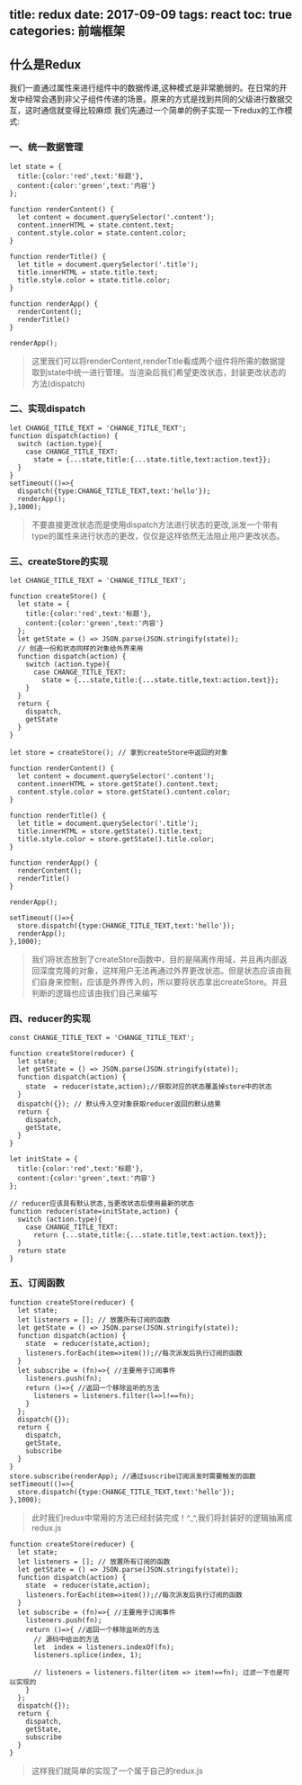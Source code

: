 title: redux
date: 2017-09-09
tags: react
toc: true
categories: 前端框架
---

## 什么是Redux

我们一直通过属性来进行组件中的数据传递,这种模式是非常脆弱的。在日常的开发中经常会遇到非父子组件传递的场景。原来的方式是找到共同的父级进行数据交互，这时通信就变得比较麻烦 我们先通过一个简单的例子实现一下redux的工作模式:

### 一、统一数据管理

```
let state = {
  title:{color:'red',text:'标题'},
  content:{color:'green',text:'内容'}
};

function renderContent() {
  let content = document.querySelector('.content');
  content.innerHTML = state.content.text;
  content.style.color = state.content.color;
}

function renderTitle() {
  let title = document.querySelector('.title');
  title.innerHTML = state.title.text;
  title.style.color = state.title.color;
}

function renderApp() {
  renderContent();
  renderTitle()
}

renderApp();
```

> 这里我们可以将renderContent,renderTitle看成两个组件将所需的数据提取到state中统一进行管理。当渲染后我们希望更改状态，封装更改状态的方法(dispatch)

### 二、实现dispatch

```
let CHANGE_TITLE_TEXT = 'CHANGE_TITLE_TEXT';
function dispatch(action) {
  switch (action.type){
    case CHANGE_TITLE_TEXT:
      state = {...state,title:{...state.title,text:action.text}};
  }
}
setTimeout(()=>{
  dispatch({type:CHANGE_TITLE_TEXT,text:'hello'});
  renderApp();
},1000);
```

> 不要直接更改状态而是使用dispatch方法进行状态的更改,派发一个带有type的属性来进行状态的更改，仅仅是这样依然无法阻止用户更改状态。

### 三、createStore的实现

```
let CHANGE_TITLE_TEXT = 'CHANGE_TITLE_TEXT';

function createStore() {
  let state = {
    title:{color:'red',text:'标题'},
    content:{color:'green',text:'内容'}
  };
  let getState = () => JSON.parse(JSON.stringify(state));
  // 创造一份和状态同样的对象给外界来用
  function dispatch(action) {
    switch (action.type){
      case CHANGE_TITLE_TEXT:
        state = {...state,title:{...state.title,text:action.text}};
    }
  }
  return {
    dispatch,
    getState
  }
}

let store = createStore(); // 拿到createStore中返回的对象

function renderContent() {
  let content = document.querySelector('.content');
  content.innerHTML = store.getState().content.text;
  content.style.color = store.getState().content.color;
}

function renderTitle() {
  let title = document.querySelector('.title');
  title.innerHTML = store.getState().title.text;
  title.style.color = store.getState().title.color;
}

function renderApp() {
  renderContent();
  renderTitle()
}

renderApp();

setTimeout(()=>{
  store.dispatch({type:CHANGE_TITLE_TEXT,text:'hello'});
  renderApp();
},1000);
```

> 我们将状态放到了createStore函数中，目的是隔离作用域，并且再内部返回深度克隆的对象，这样用户无法再通过外界更改状态。但是状态应该由我们自身来控制，应该是外界传入的，所以要将状态拿出createStore。并且判断的逻辑也应该由我们自己来编写

### 四、reducer的实现

```
const CHANGE_TITLE_TEXT = 'CHANGE_TITLE_TEXT';

function createStore(reducer) {
  let state;
  let getState = () => JSON.parse(JSON.stringify(state));
  function dispatch(action) {
    state  = reducer(state,action);//获取对应的状态覆盖掉store中的状态
  }
  dispatch({}); // 默认传入空对象获取reducer返回的默认结果
  return {
    dispatch,
    getState,
  }
}

let initState = {
  title:{color:'red',text:'标题'},
  content:{color:'green',text:'内容'}
};

// reducer应该具有默认状态,当更改状态后使用最新的状态
function reducer(state=initState,action) {
  switch (action.type){
    case CHANGE_TITLE_TEXT:
      return {...state,title:{...state.title,text:action.text}};
  }
  return state
}
```

### 五、订阅函数

```
function createStore(reducer) {
  let state;
  let listeners = []; // 放置所有订阅的函数
  let getState = () => JSON.parse(JSON.stringify(state));
  function dispatch(action) {
    state  = reducer(state,action);
    listeners.forEach(item=>item());//每次派发后执行订阅的函数
  }
  let subscribe = (fn)=>{ //主要用于订阅事件
    listeners.push(fn);
    return ()=>{ //返回一个移除监听的方法
      listeners = listeners.filter(l=>l!==fn);
    }
  };
  dispatch({});
  return {
    dispatch,
    getState,
    subscribe
  }
}
store.subscribe(renderApp); //通过suscribe订阅派发时需要触发的函数
setTimeout(()=>{
  store.dispatch({type:CHANGE_TITLE_TEXT,text:'hello'});
},1000);
```

> 此时我们redux中常用的方法已经封装完成！^_^,我们将封装好的逻辑抽离成redux.js

```
function createStore(reducer) {
  let state;
  let listeners = []; // 放置所有订阅的函数
  let getState = () => JSON.parse(JSON.stringify(state));
  function dispatch(action) {
    state  = reducer(state,action);
    listeners.forEach(item=>item());//每次派发后执行订阅的函数
  }
  let subscribe = (fn)=>{ //主要用于订阅事件
    listeners.push(fn);
    return ()=>{ //返回一个移除监听的方法
      // 源码中给出的方法
      let  index = listeners.indexOf(fn);
      listeners.splice(index, 1);

      // listeners = listeners.filter(item => item!==fn); 过滤一下也是可以实现的
    }
  };
  dispatch({});
  return {
    dispatch,
    getState,
    subscribe
  }
}
```

> 这样我们就简单的实现了一个属于自己的redux.js